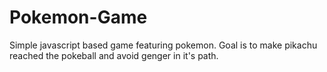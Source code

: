 # Pokemon-Game
Simple javascript based game featuring pokemon.
Goal is to make pikachu reached the pokeball and avoid genger in it's path.

